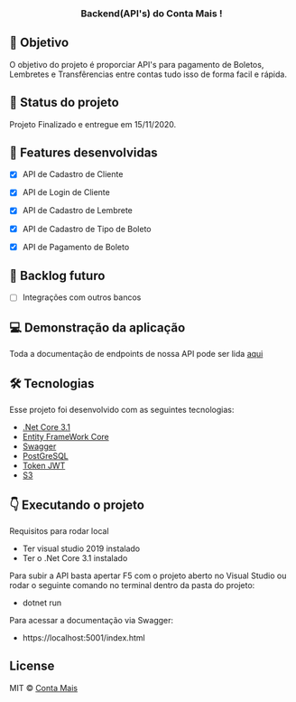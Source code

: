 <h3 align="center">
  Backend(API's) do Conta Mais ! 
</h3>

## 🔗 Objetivo

O objetivo do projeto é proporciar API's para pagamento de Boletos, Lembretes e Transfêrencias entre contas tudo isso  de forma facil e rápida.

## 🚀 Status do projeto

Projeto Finalizado e entregue em 15/11/2020.

## :pushpin: Features desenvolvidas
- [x] API de Cadastro de Cliente
- [x] API de Login de Cliente
- [x] API de Cadastro de Lembrete
- [x] API de Cadastro de Tipo de Boleto
- [x] API de Pagamento de Boleto


## 🚧 Backlog futuro 
- [ ] Integrações com outros bancos


## :computer: Demonstração da aplicação

Toda a documentação de endpoints de nossa API pode ser lida [aqui](https://mega-hacka-5.herokuapp.com/index.html)

##  🛠 Tecnologias

Esse projeto foi desenvolvido com as seguintes tecnologias:

- [.Net Core 3.1](https://docs.microsoft.com/pt-br/dotnet/core/)
- [Entity FrameWork Core](https://docs.microsoft.com/pt-br/ef/core/get-started/?tabs=netcore-cli)
- [Swagger](https://docs.microsoft.com/pt-br/aspnet/core/tutorials/getting-started-with-swashbuckle?view=aspnetcore-3.1&tabs=visual-studio)
- [PostGreSQL](https://www.postgresql.org)
- [Token JWT](https://docs.microsoft.com/pt-br/aspnet/core/security/authorization/introduction?view=aspnetcore-3.1)
- [S3](https://github.com/aws/aws-sdk-net/)

## :point_down: Executando o projeto

  Requisitos para rodar local
   - Ter visual studio 2019 instalado 
   - Ter o .Net Core 3.1 instalado 
  
Para subir a API basta apertar F5 com o projeto aberto no Visual Studio ou rodar o seguinte comando no terminal dentro da pasta do projeto:
 - dotnet run

Para acessar a documentação via Swagger:
- https://localhost:5001/index.html

## License

MIT © [Conta Mais](https://github.com/ContaMais)
